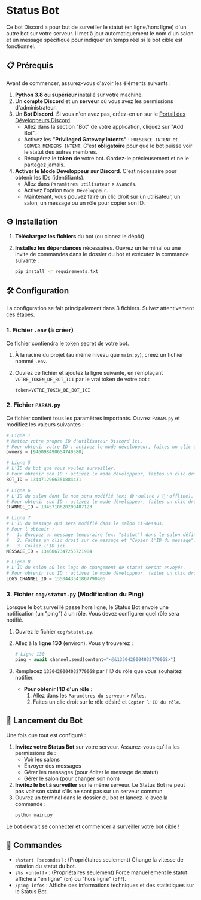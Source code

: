 # Status Bot

Ce bot Discord a pour but de surveiller le statut (en ligne/hors ligne) d'un autre bot sur votre serveur. Il met à jour automatiquement le nom d'un salon et un message spécifique pour indiquer en temps réel si le bot cible est fonctionnel.

## 📋 Prérequis

Avant de commencer, assurez-vous d'avoir les éléments suivants :

1.  **Python 3.8 ou supérieur** installé sur votre machine.
2.  Un **compte Discord** et un **serveur** où vous avez les permissions d'administrateur.
3.  Un **Bot Discord**. Si vous n'en avez pas, créez-en un sur le [Portail des Développeurs Discord](https://discord.com/developers/applications).
    - Allez dans la section "Bot" de votre application, cliquez sur "Add Bot".
    - Activez les **"Privileged Gateway Intents"** : `PRESENCE INTENT` et `SERVER MEMBERS INTENT`. C'est **obligatoire** pour que le bot puisse voir le statut des autres membres.
    - Récupérez le **token** de votre bot. Gardez-le précieusement et ne le partagez jamais.
4.  **Activer le Mode Développeur sur Discord**. C'est nécessaire pour obtenir les IDs (identifiants).
    - Allez dans `Paramètres utilisateur` > `Avancés`.
    - Activez l'option `Mode Développeur`.
    - Maintenant, vous pouvez faire un clic droit sur un utilisateur, un salon, un message ou un rôle pour copier son ID.

## ⚙️ Installation

1.  **Téléchargez les fichiers** du bot (ou clonez le dépôt).

2.  **Installez les dépendances** nécessaires. Ouvrez un terminal ou une invite de commandes dans le dossier du bot et exécutez la commande suivante :
    ```bash
    pip install -r requirements.txt
    ```

## 🛠️ Configuration

La configuration se fait principalement dans 3 fichiers. Suivez attentivement ces étapes.

### 1. Fichier `.env` (à créer)

Ce fichier contiendra le token secret de votre bot.

1.  À la racine du projet (au même niveau que `main.py`), créez un fichier nommé `.env`.
2.  Ouvrez ce fichier et ajoutez la ligne suivante, en remplaçant `VOTRE_TOKEN_DE_BOT_ICI` par le vrai token de votre bot :

    ```
    token=VOTRE_TOKEN_DE_BOT_ICI
    ```

### 2. Fichier `PARAM.py`

Ce fichier contient tous les paramètres importants. Ouvrez `PARAM.py` et modifiez les valeurs suivantes :

```python
# Ligne 1
# Mettez votre propre ID d'utilisateur Discord ici. 
# Pour obtenir votre ID : activez le mode développeur, faites un clic droit sur votre profil et "Copier l'ID de l'utilisateur".
owners = [946098490654740580]

# Ligne 5
# L'ID du bot que vous voulez surveiller.
# Pour obtenir son ID : activez le mode développeur, faites un clic droit sur le profil du bot et "Copier l'ID de l'utilisateur".
BOT_ID = 1344712966351884431

# Ligne 6
# L'ID du salon dont le nom sera modifié (ex: 🟢・online / 🔴・offline).
# Pour obtenir son ID : activez le mode développeur, faites un clic droit sur le salon et "Copier l'ID du salon".
CHANNEL_ID = 1345710620200407123

# Ligne 7
# L'ID du message qui sera modifié dans le salon ci-dessus.
# Pour l'obtenir :
#   1. Envoyez un message temporaire (ex: "statut") dans le salon défini par CHANNEL_ID.
#   2. Faites un clic droit sur ce message et "Copier l'ID du message".
#   3. Collez l'ID ici.
MESSAGE_ID = 1346867347255721984

# Ligne 8
# L'ID du salon où les logs de changement de statut seront envoyés.
# Pour obtenir son ID : activez le mode développeur, faites un clic droit sur le salon et "Copier l'ID du salon".
LOGS_CHANNEL_ID = 1350443541867790406
```

### 3. Fichier `cog/statut.py` (Modification du Ping)

Lorsque le bot surveillé passe hors ligne, le Status Bot envoie une notification (un "ping") à un rôle. Vous devez configurer quel rôle sera notifié.

1.  Ouvrez le fichier `cog/statut.py`.
2.  Allez à la **ligne 130** (environ). Vous y trouverez :

    ```python
    # Ligne 130
    ping = await channel.send(content="<@&1350429004032770068>")
    ```

3.  Remplacez `1350429004032770068` par l'ID du rôle que vous souhaitez notifier.
    - **Pour obtenir l'ID d'un rôle** :
        1. Allez dans les `Paramètres du serveur` > `Rôles`.
        2. Faites un clic droit sur le rôle désiré et `Copier l'ID du rôle`.

## 🚀 Lancement du Bot

Une fois que tout est configuré :

1.  **Invitez votre Status Bot** sur votre serveur. Assurez-vous qu'il a les permissions de :
    - Voir les salons
    - Envoyer des messages
    - Gérer les messages (pour éditer le message de statut)
    - Gérer le salon (pour changer son nom)
2.  **Invitez le bot à surveiller** sur le même serveur. Le Status Bot ne peut pas voir son statut s'ils ne sont pas sur un serveur commun.
3.  Ouvrez un terminal dans le dossier du bot et lancez-le avec la commande :
    ```bash
    python main.py
    ```

Le bot devrait se connecter et commencer à surveiller votre bot cible !

## 🤖 Commandes

- `s%start [secondes]` : (Propriétaires seulement) Change la vitesse de rotation du statut du bot.
- `s%s <on|off>` : (Propriétaires seulement) Force manuellement le statut affiché à "en ligne" (`on`) ou "hors ligne" (`off`).
- `/ping-infos` : Affiche des informations techniques et des statistiques sur le Status Bot.